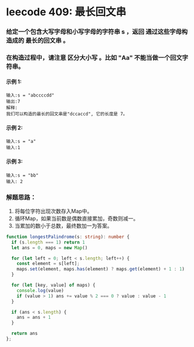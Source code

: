 # leecode 409: 最长回文串
### 给定一个包含大写字母和小写字母的字符串 s ，返回 通过这些字母构造成的 最长的回文串 。

### 在构造过程中，请注意 区分大小写 。比如 "Aa" 不能当做一个回文字符串。

#### 示例 1:
```
输入:s = "abccccdd"
输出:7
解释:
我们可以构造的最长的回文串是"dccaccd", 它的长度是 7。
```
#### 示例 2:
```
输入:s = "a"
输入:1
```
#### 示例 3:
```
输入:s = "bb"
输入: 2
```

### 解题思路：
1. 将每位字符出现次数存入Map中。
2. 循环Map，如果当前数是偶数直接累加，奇数则减一。
3. 当累加的数小于总数，最终数加一为答案。
```ts
function longestPalindrome(s: string): number {
  if (s.length === 1) return 1
  let ans = 0, maps = new Map()

  for (let left = 0; left < s.length; left++) {
    const element = s[left];
    maps.set(element, maps.has(element) ? maps.get(element) + 1 : 1)
  }

  for (let [key, value] of maps) {
    console.log(value)
    if (value > 1) ans += value % 2 === 0 ? value : value - 1
  }

  if (ans < s.length) {
    ans = ans + 1
  }

  return ans
};
```